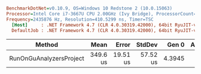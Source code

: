 ``` ini

BenchmarkDotNet=v0.10.9, OS=Windows 10 Redstone 2 (10.0.15063)
Processor=Intel Core i7-3667U CPU 2.00GHz (Ivy Bridge), ProcessorCount=4
Frequency=2435876 Hz, Resolution=410.5299 ns, Timer=TSC
  [Host]     : .NET Framework 4.7 (CLR 4.0.30319.42000), 64bit RyuJIT-v4.7.2115.0
  DefaultJob : .NET Framework 4.7 (CLR 4.0.30319.42000), 64bit RyuJIT-v4.7.2115.0


```
 |                        Method |     Mean |    Error |   StdDev |  Gen 0 | Allocated |
 |------------------------------ |---------:|---------:|---------:|-------:|----------:|
 | RunOnGuAnalyzersProject | 349.6 us | 19.51 us | 57.52 us | 4.3945 |   9.79 KB |
